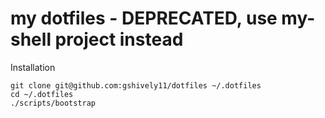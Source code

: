 # my dotfiles - DEPRECATED, use my-shell project instead



Installation

```
git clone git@github.com:gshively11/dotfiles ~/.dotfiles
cd ~/.dotfiles
./scripts/bootstrap
```


